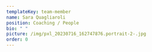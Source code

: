 ```yaml
---
templateKey: team-member
name: Sara Quagliaroli
position: Coaching / People
bio: " "
picture: /img/pxl_20230716_162747876.portrait-2-.jpg
order: 0
---
```

